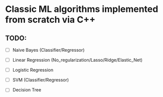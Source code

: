 # Classic ML algorithms implemented from scratch via C++

## TODO:

- [ ] Naive Bayes (Classifier/Regressor)

- [ ] Linear Regression (No_regularization/Lasso/Ridge/Elastic_Net)

- [ ] Logistic Regression

- [ ] SVM (Classifier/Regressor)

- [ ] Decision Tree
